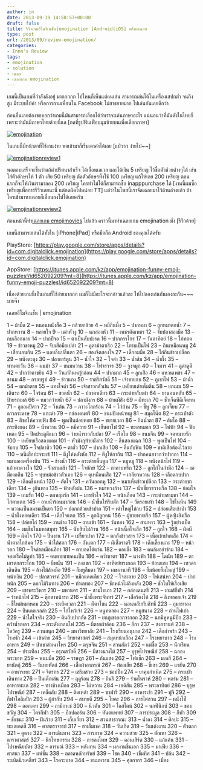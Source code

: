 ```yaml
---
author: in
date: 2013-09-19 14:50:57+00:00
draft: false
title: รีวิวเกมอีโมจิเนชั่น|emojination [Android|iOS] พร้อมเฉลย
type: post
url: /2013/09/review-emojination/
categories:
- Innn's Review
tags:
- emojination
- solution
- เฉลย
- เฉลยเกม emojination
---
```


เกมนี้เป็นเกมที่กำลังดังอยู่ มากกกกก ไปไหนก็เห็นแต่คนเล่น สามารถเล่นได้ในเครื่องเสปกต่ำ จนถึงสูง มีระบบใบ้คำ หรือการถามเพื่อนใน Facebook ไม่สาธยายมาก ไปเล่นกันเลยดีกว่า

ก่อนอื่นเลยต้องขอบอกว่าเกมนี้มันสามารถเลือกได้ว่าเราจะเล่นภาษาอะไร แน่นอนว่าที่มันดังในไทยก็เพราะว่ามันมีภาษาไทยด้วยนี่แล [กดที่รูปฟันเฟือบมุมซ้ายบนเพื่อเลือกภาษา]

[![emojination](https://www.cyruszhang.com/wp-content/uploads/2013/09/emojination.jpg)
](https://www.cyruszhang.com/wp-content/uploads/2013/09/emojination.jpg)

<!-- more -->

ในเกมนี้มีหน้าตาที่ใช้งานง่าย พอเข้ามาก็เริ่มเดาคำได้เลย [แป่ววว ง่ายไป~~]

[![emojinationreview1](https://www.cyruszhang.com/wp-content/uploads/2013/09/emojinationreview1.jpg)
](https://www.cyruszhang.com/wp-content/uploads/2013/09/emojinationreview1.jpg)

พอตอบเสร็จจะขึ้นว่าแก้คำปริศนาสำเร็จ ได้เลื่อนเลเวล และได้เงิน 5 เหรียญ ไว้ซื้อตัวช่วยต่างๆได้ เช่น ใส่ตัวอักษรให้ 1 ตัว เสีย 50 เหรียญ ตัดตัวอักษรทิ้งใช้ 100 เหรียญ แก้ให้เลย 200 เหรียญ ตอนแรกก็จะให้เงินเรามาลอง 200 เหรียญ ใครทำไม่ได้ก็สามารถซื้อ inapppurchase ได้ [งานนี้ผมซื้อเหรียญเพื่อการรีวิวเลยนะนี่ แต่กดผิดไปหน่อย TT] แต่ว่าในโพสนี้เราจัดเฉลยมาไว้ด้านล่างแล้ว ถ้าใครเข้ามาหาเฉลยก็เลื่อนลงไปได้เลยครับ

[![emojinationreview2](https://www.cyruszhang.com/wp-content/uploads/2013/09/emojinationreview2.jpg)
](https://www.cyruszhang.com/wp-content/uploads/2013/09/emojinationreview2.jpg)

ก่อนหน้านี้ทำ[เฉลยเกม emojimovies](https://www.cyruszhang.com/%e0%b9%80%e0%b8%89%e0%b8%a5%e0%b8%a2%e0%b9%80%e0%b8%81%e0%b8%a1-emojimovies/) ไปแล้ว คราวนี้มาทำเฉลยเกม emojination มั่ง [รีวิวด้วย]

เกมนี้สามารถเล่นได้ทั้งใน [iPhone|iPad] หรือมือถือ Android ของคุณได้ครับ

PlayStore: [https://play.google.com/store/apps/details?id=com.digitalclick.emojination](https://play.google.com/store/apps/details?id=com.digitalclick.emojination)

AppStore: [https://itunes.apple.com/kz/app/emojination-funny-emoji-puzzles!/id652092209?mt=8](https://itunes.apple.com/kz/app/emojination-funny-emoji-puzzles!/id652092209?mt=8)

เนื่องด้วยเกมนี้เป็นเกมที่ใช้ง่ายมากกก ผมก็ไม่มีอะไรจะกล่าวแล้วละ ให้ไปลองเล่นกันเองละกัน~~~ บายจ๊า

<!-- more -->

เฉลยอีโมจิเนชั่น | emojination

1 – ม้ามืด
2 – หนอนหนังสือ
3 – กล้วยกล้วย
4 – หมีกินผึ้ง
5 – ปากหมา
6 – ลูกหมาตกน้ำ
7 – ปากหวาน
8 – หลายใจ
9 – เฒ่าหัวงู
10 – นกสองหัว
11 – เพชรตัดเพชร
12 – จับปลาสองมือ
13 – กบเลือกนาย
14 – ปากปีจอ
15 – ตาเป็นสับปะรด
16 – ปากกรรไกร
17 – วันอาทิตย์
18 – ไก่ทอด
19 – ข้าวขาหมู
20 – จับเสือมือเปล่า
21 – ดูตาม้าตาเรือ
22 – โกรธเป็นไฟ
23 – กินเหมือนหมู
24 – เสือนอนกิน
25 – แลบลิ้นปลิ้นตา
26 – สองจิตสองใจ
27 – เด็กอมมือ
28 – ไก่กินข้าวเปลือก
29 – หนังตะลุง
30 – ปลาการ์ตูน
31 – น้ำใจ
32 – ใจดำ
33 – น้ำส้ม
34 – น้ำผึ้ง
35 – ทานตะวัน
36 – ผมม้า
37 – ขนมหวาน
38 – ไฟจราจร
39 – จูงจมูก
40 – ใจมาร
41 – ดูดำดูดี
42 – ปากว่าตาขยิบ
43 – วัวแก่กินหญ้าอ่อน
44 – ปากมาก
45 – ลูกเสือ
46 – แหวนเพชร
47 – ชานม
48 – กรอบรูป
49 – ข้าวแกง
50 – ราตรีสวัสดิ์
51 – เจ้าชายกบ
52 – ภูเขาไฟ
53 – ม้าน้ำ
54 – ตกม้าตาย
55 – แทงใจดำ
56 – เจ้าสาวกลัวฝน
57 – เหยียบเต่าเต็มตีน
58 – ยกเมฆ
59 – เดินรถ
60 – ใจร้อน
61 – ขวดน้ำ
62 – ปลาตาเดียว
63 – กระต่ายกับเต่า
64 – ยานอนหลับ
65 – ป้ายรถเมล์
66 – หมวกว่ายน้ำ
67 – ปลามังกร
68 – บ้านผีสิง
69 – ผีทะเล
70 – ชั่วเจ็ดทีดีเจ็ดหน
71 – ลูกอมปีศาจ
72 – วิ่งเต้น
73 – ภาวะโลกร้อน
74 – ไก่บ้าน
75 – ขี้หู
76 – ลูกเจี๊ยบ
77 – ดาวกระดาษ
78 – แกะดำ
79 – กล่องดนตรี
80 – ขนมปังหน้าหมู
81 – สมุดโน๊ต
82 – กระเป๋าตัง
83 – สีซอให้ควายฟัง
84 – พูดเป็นต่อยหอย
85 – ขยายเวลา
86 – กินน้ำตา
87 – ส้มโอ
88 – กระทิงแดง
89 – น้ำหวาน
90 – หมีควาย
91 – เย็นตาโฟ
92 – ทะเลหมอก
93 – ไฟฟ้า
94 – ฟังเพลง
95 – ปิดประตูตีแมว
96 – ว่ายน้ำราวกับปลา
97 – เรือใบ
98 – ขนมจีน
99 – จดหมายรัก
100 – เหยียบเรือสองแคม
101 – หัวมังกุท้ายมังกร
102 – ลิ้นสองแฉก
103 – พูดเป็นไฟ
104 – จับกบ
105 – ใจปลาซิว
106 – ตาถั่ว
107 – ปากเสีย
108 – ลิ้นกับฟัน
109 – ชาติเสือต้องไว้ลาย
110 – หนีเสือปะจระเข้
111 – ตีงูให้หลังหัก
112 – ตีงูให้กากิน
113 – ปากคนยาวกว่าปากกา
114 – หมามองเครื่องบิน
115 – ช้างน้ำ
116 – กระต่ายตื่นตูม
117 – หมูหมู
118 – หนังหน้าไฟ
119 – แก้วตาดวงใจ
120 – รักสามเส้า
121 – ใจยักษ์
122 – กาคาบพริก
123 – ลูกไก่ในกำมือ
124 – งอมืองอตีน
125 – ทุบหม้อข้าวตัวเอง
126 – ดุเหมือนเสือ
127 – เกลียวหวาน
128 – เลือดกบปาก
129 – เลือดขึ้นหน้า
130 – ตัดใจ
131 – ควันออกหู
132 – หมาเห็นข้าวเปลือก
133 – กระต่ายขาเดียว
134 – งูกินหาง
135 – ฟ้าหลังฝน
136 – หมาหวงก้าง
137 – น้ำเชี่ยวขวางเรือ
138 – ย้อมใจ
139 – เกมรัก
140 – ตกหลุมรัก
141 – มารหัวใจ
142 – หน้าเลือด
143 – กระต่ายสามขา
144 – ไก่ตาแตก
145 – อาบน้ำร้อนมาก่อน
146 – น้ำขึ้นให้รีบตัก
147 – วัดรอยเท้า
148 – ไข่ในหิน
149 – หวานเป็นลมขมเป็นยา
150 – ปอกกล้วยเข้าปาก
151 – เต่าใหญ่ไข่กบ
152 – ปล่อยเสือเข้าป่า
153 – น้ำผึ้งหยดเดียว
154 – เด็กใจแตก
155 – ลูกผีลูกคน
156 – ผู้ชายพายเรือ
157 – ผู้หญิงยิงเรือ
158 – ปล่อยไก่
159 – งานช้าง
160 – งานเข้า
161 – วันทอง
162 – สามหาว
163 – รู้อย่างเป็ด
164 – งมเข็มในมหาสมุทร
165 – นับสิบไม่ถ้วน
166 – หน้าเนื้อใจเสือ
167 – ถูกใจ
168 – ผิดผี
169 – ผิดใจ
170 – ปั่นงาน
171 – เปรี้ยวปาก
172 – ตกถังข้าวสาร
173 – เนื้อเข้าปากเสือ
174 – น้ำตาลใกล้มด
175 – น้ำใต้ศอก
176 – ถังแตก
177 – ผีเสื้อราตรี
178 – เด็กเลี้ยงแกะ
179 – หน้าวอก
180 – ใจดำเหมือนอีกา
181 – ตาบอดได้แว่น
182 – คอแข็ง
183 – คนล้มอย่าข้าม
184 – จอดเรือไม่ดูท่า
185 – คนตายขายคนเป็น
186 – คว่ำบาตร
187 – นางฟ้า
188 – โดนัท
189 – ตาเถรตกกระโถน
190 – ผีพนัน
191 – ลงแขก
192 – อาทิตย์ทรงกลด
193 – ย้อนแสง
194 – เทวดาเดินดิน
195 – ล้างไม้ล้างมือ
196 – ลืมหูลืมตา
197 – เลขผานาที
198 – ยิ้มน้อยยิ้มใหญ่
199 – หน้าเงิน
200 – ปลาสวรรค์
201 – หมึกแดดเดียว
202 – ใจละลาย
203 – ไฟเสน่หา
204 – ปากหนัก
205 – ดอกไม้ริมทาง
206 – ทำเลทอง
207 – ชักหน้าไม่ถึงหลัง
208 – ชักใบให้เรือเสีย
209 – เขาพระวิหาร
210 – มหานคร
211 – สามใบเถา
212 – กล่องดนตรี
213 – เกมส์กีฬา
214 – รำหน้าไฟ
215 – ตุ๊กตาหน้ารถ
216 – น้ำผึ้งพระจันทร์
217 – เสือร้องไห้
218 – ลิงหลอกเจ้า
219 – ขี้ใหม่หมาหอม
220 – ระเบิดเวลา
221 – ผีตาโขน
222 – นอนหลับทับสิทธิ์
223 – กุมารทอง
224 – ซินเดอเรลล่า
225 – ไก่ไหว้เจ้า
226 – หนูทดลอง
227 – หมูสนาม
228 – ถ่านไฟเก่า
229 – น้ำใสใจจริง
230 – ตีนถีบปากกัด
231 – ยกภูเขาออกจากอก
232 – นกมีหูหนูมีปีก
233 – คว้าน้ำเหลว
234 – กระดังงาลนไฟ
235 – ผีตากผ้าอ้อม
236 – อีกา
237 – สงกรานต์
238 – ไหว้ครู
239 – สวนสนุก
240 – มหาวิทยาลัย
241 – โรงเรียนอนุบาล
242 – เด็กกำพร้า
243 – โรงพัก
244 – เข้าค่าย
245 – วิทยาศาสตร์
246 – สมุดหน้าเลือง
247 – โรงพยาบาล
248 – โรงอาหาร
249 – ป่าเขาลำเนาไพร
250 – ตรุษจีน
251 – สวนสัตว์
252 – แม่ซื้อ
253 – นักเรียน
254 – ประเทือง
255 – อรุณสวัสดิ์
256 – ผีสางนางไม้
257 – บุรุษไปรษณีย์
258 – ฉลองพระบาท
259 – พนมมือ
260 – ราษฎร
261 – กันแสง
262 – ไฟแช็ก
263 – มเหสี
264 – ยานัตถุ์
265 – วันทยหัตถ์
266 – เสื้อผ้าอาภรณ์
267 – ท้องเสีย
268 – ขี้เซา
269 – แซยิด
270 – อาหารขยะ
271 – จิตรกร
272 – เสริมสวย
273 – ชอปปิ้ง
274 – ยาคุมกำเนิด
275 – กระเป๋าเดินทาง
276 – ปืนเด็กเล่น
277 – ฤดูร้อน
278 – กินรี
279 – รำมโนราห์
280 – พลร่ม
281 – อาหารทะเล
282 – ทางช้างเผือก
283 – ไผ่หวาน
284 – เอดิสัน
285 – พระอาทิตย์
286 – บุรุษไปรษณีย์
287 – เคล็ดลับ
288 – ติดเหล้า
289 – ซาฟารี
290 – อาหารเช้า
291 – ฟูจิ
292 – กีฬาโอลิมปิก
293 – ผู้กำกับ
294 – สบายดี
295 – โยคะ
296 – การไต่สวน
297 – หนังโป๊
298 – ออกเดท
299 – กามิกาเซ่
300 – นิวตัน
301 – ไอสไตน์
302 – นกฟินิกซ์
303 – ของขวัญ
304 – ไตรกีฬา
305 – ป๊อปคอร์น
306 – ทันตแพทย์
307 – การประมูล
308 – กีฬา
309 – ชัยชนะ
310 – ฝันร้าย
311 – เก็บเกี่ยว
312 – สวนสาธารณะ
313 – น้ำลง
314 – ศิลปะ
315 – ทะเลเดดซี
316 – ศาสตราจารย์
317 – ฮาเล็มเชค
318 – วันเกิด
319 – วันแต่งงาน
320 – ตัวตลก
321 – ดูดวง
322 – การเดินทาง
323 – สารภาพ
324 – ความสวย
325 – ตัณหา
326 – ดาราศาสตร์
327 – นิรโทษกรรม
328 – การลงโทษ
329 – คอนเสิร์ต
330 – แก้แค้น
331 – ไปรษณียบัตร
332 – อารมณ์
333 – พลังงาน
334 – ผลงานชิ้นเอก
335 – มาเฟีย
336 – ศาสนา
337 – แฟชั่น
338 – ตลาดหลักทรัพย์
339 – โชค
340 – เข็มทิศ
341 – ปล้น
342 – ระเบิดนิวเคลียร์
343 – โรคระบาด
344 – ขนมหวาน
345 – ศุลกากร
346 – เมือง

